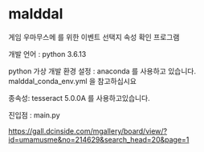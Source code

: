 # malddal


게임 우마무스메 를 위한 이벤트 선택지 속성 확인 프로그램


개발 언어 : python 3.6.13

python 가상 개발 환경 설정 : anaconda 를 사용하고 있습니다. malddal_conda_env.yml 을 참고하십시요

종속성: tesseract 5.0.0A 를 사용하고있습니다.

진입점 : main.py

https://gall.dcinside.com/mgallery/board/view/?id=umamusme&no=214629&search_head=20&page=1
